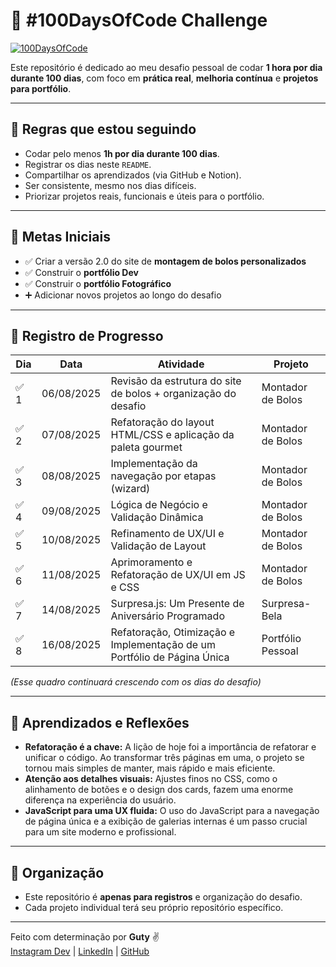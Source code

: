 # 💯 #100DaysOfCode Challenge

[![100DaysOfCode](https://img.shields.io/badge/100DaysOfCode-In%20Progress-orange.svg)](https://www.100daysofcode.com/)

Este repositório é dedicado ao meu desafio pessoal de codar **1 hora por dia durante 100 dias**, com foco em **prática real**, **melhoria contínua** e **projetos para portfólio**.

---

## 📌 Regras que estou seguindo

- Codar pelo menos **1h por dia durante 100 dias**.
- Registrar os dias neste `README`.
- Compartilhar os aprendizados (via GitHub e Notion).
- Ser consistente, mesmo nos dias difíceis.
- Priorizar projetos reais, funcionais e úteis para o portfólio.

---

## 🎯 Metas Iniciais

- ✅ Criar a versão 2.0 do site de **montagem de bolos personalizados**
- ✅ Construir o **portfólio Dev**
- ✅ Construir o **portfólio Fotográfico**
- ➕ Adicionar novos projetos ao longo do desafio

---

## 📅 Registro de Progresso

| Dia | Data       | Atividade                                                              | Projeto                    |
|-----|------------|------------------------------------------------------------------------|----------------------------|
|✅ 1  | 06/08/2025 | Revisão da estrutura do site de bolos + organização do desafio        | Montador de Bolos          |
|✅ 2  | 07/08/2025 | Refatoração do layout HTML/CSS e aplicação da paleta gourmet          | Montador de Bolos          |
|✅ 3   | 08/08/2025 | Implementação da navegação por etapas (wizard)                       | Montador de Bolos          |
|✅ 4   | 09/08/2025 |  Lógica de Negócio e Validação Dinâmica                             | Montador de Bolos          |
|✅ 5   | 10/08/2025 |  Refinamento de UX/UI e Validação de Layout                          | Montador de Bolos          |
|✅ 6  | 11/08/2025 |  Aprimoramento e Refatoração de UX/UI em JS e CSS                      | Montador de Bolos         |
|✅ 7  | 14/08/2025 |  Surpresa.js: Um Presente de Aniversário Programado                    | Surpresa-Bela             |
|✅ 8  | 16/08/2025 | Refatoração, Otimização e Implementação de um Portfólio de Página Única| Portfólio Pessoal         |

_(Esse quadro continuará crescendo com os dias do desafio)_

---

## 🧠 Aprendizados e Reflexões

- **Refatoração é a chave:** A lição de hoje foi a importância de refatorar e unificar o código. Ao transformar três páginas em uma, o projeto se tornou mais simples de manter, mais rápido e mais eficiente.
- **Atenção aos detalhes visuais:** Ajustes finos no CSS, como o alinhamento de botões e o design dos cards, fazem uma enorme diferença na experiência do usuário.
- **JavaScript para uma UX fluida:** O uso do JavaScript para a navegação de página única e a exibição de galerias internas é um passo crucial para um site moderno e profissional.

---

## 📁 Organização

- Este repositório é **apenas para registros** e organização do desafio.
- Cada projeto individual terá seu próprio repositório específico.

---

Feito com determinação por **Guty** ✌️  
[Instagram Dev](https://www.instagram.com/mdsguty.raw/) | [LinkedIn](https://www.linkedin.com/in/gutyerrez-roger-426851155/) | [GitHub](https://github.com/GutyerrezRoger)
